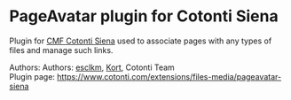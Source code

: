 # PageAvatar plugin for Cotonti Siena

Plugin for [CMF Cotonti Siena](https://www.cotonti.com) used to associate pages with any types of files and manage such links.

Authors: Authors: [esclkm](https://www.cotonti.com/users/esclkm), [Kort](https://www.cotonti.com/users/Kort),  Cotonti Team \
Plugin page: https://www.cotonti.com/extensions/files-media/pageavatar-siena
